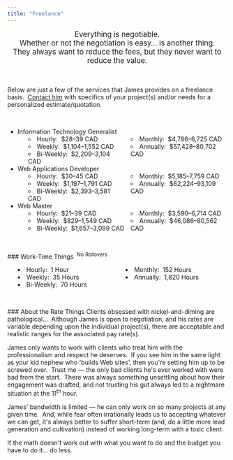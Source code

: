 ```yaml
---
title: "Freelance"
---
```


<div style="text-align: center;">
  <span style="font-size: larger;">
    Everything is negotiable.<br />
    Whether or not the negotiation is easy&hellip; is another thing.<br />
    They always want to reduce the fees, but they never want to reduce the value.
  </span><br />
  &nbsp;<br />
  &nbsp;
</div>

Below are just a few of the services that James provides on a freelance basis.&nbsp; <a href="{{ site.url }}/contact" rel="me" title="">Contact him</a> with
specifics of your project(s) and/or needs for a personalized estimate/quotation.

<p>&nbsp;</p>
<ul>
  <li>
    Information Technology Generalist
    <ul style="-moz-columns: 2; -webkit-columns: 2; columns: 2; list-style-position: inside;">
      <li>Hourly:&nbsp; $28&#8211;39 CAD</li>
      <li>Weekly:&nbsp; $1,104&#8211;1,552 CAD</li>
      <li>Bi-Weekly:&nbsp; $2,209&#8211;3,104 CAD</li>
      <li>Monthly:&nbsp; $4,786&#8211;6,725 CAD</li>
      <li>Annually:&nbsp; $57,428&#8211;80,702 CAD</li>
    </ul>
  </li>
  <li>
    Web Applications Developer
    <ul style="-moz-columns: 2; -webkit-columns: 2; columns: 2; list-style-position: inside;">
      <li>Hourly:&nbsp; $30&#8211;45 CAD</li>
      <li>Weekly:&nbsp; $1,197&#8211;1,791 CAD</li>
      <li>Bi-Weekly:&nbsp; $2,393&#8211;3,581 CAD</li>
      <li>Monthly:&nbsp; $5,185&#8211;7,759 CAD</li>
      <li>Annually:&nbsp; $62,224&#8211;93,109 CAD</li>
    </ul>
  </li>
  <li>
    Web Master
    <ul style="-moz-columns: 2; -webkit-columns: 2; columns: 2; list-style-position: inside;">
      <li>Hourly:&nbsp; $21&#8211;39 CAD</li>
      <li>Weekly:&nbsp; $829&#8211;1,549 CAD</li>
      <li>Bi-Weekly:&nbsp; $1,657&#8211;3,099 CAD</li>
      <li>Monthly:&nbsp; $3,590&#8211;6,714 CAD</li>
      <li>Annually:&nbsp; $46,086&#8211;80,562 CAD</li>
    </ul>
  </li>
</ul>

<p>&nbsp;</p>
### Work-Time Things&nbsp; <sup>No Rollovers</sup>
<ul style="-moz-columns: 2; -webkit-columns: 2; columns: 2; list-style-position: inside;">
  <li>Hourly:&nbsp; 1 Hour</li>
  <li>Weekly:&nbsp; 35 Hours</li>
  <li>Bi-Weekly:&nbsp; 70 Hours</li>
  <li>Monthly:&nbsp; 152 Hours</li>
  <li>Annually:&nbsp; 1,820 Hours</li>
</ul>

<p>&nbsp;</p>
### About the Rate Things
Clients obsessed with nickel-and-diming are pathological&hellip;&nbsp; Although James is open to negotiation, and his rates are variable depending upon the
individual project(s), there are acceptable and realistic ranges for the associated pay rate(s).

James only wants to work with clients who treat him with the professionalism and respect he deserves.&nbsp; If you see him in the same light as your kid
nephew who 'builds Web sites', then you're setting him up to be screwed over.&nbsp; Trust me &#8212; the only bad clients he's ever worked with were bad
from the start.&nbsp; There was always something unsettling about how their engagement was drafted, and not trusting his gut always led to a nightmare
situation at the 11<sup>th</sup> hour.

James' bandwidth is limited &#8212; he can only work on so many projects at any given time.&nbsp; And, while fear often irrationally leads us to accepting
whatever we can get, it's always better to suffer short-term (and, do a little more lead generation and cultivation) instead of working long-term with a
toxic client.

If the math doesn't work out with what you want to do and the budget you have to do it&hellip; do less.
